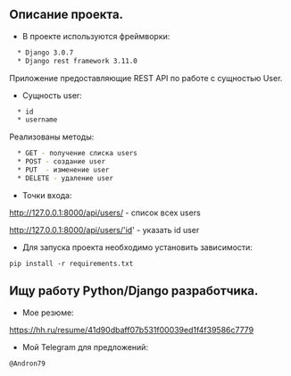## Описание проекта.

*  В проекте используются фреймворки:
```bash
  * Django 3.0.7
  * Django rest framework 3.11.0
 ``` 
Приложение предоставляющие REST API по работе с сущностью User.

*  Сущность user:
```bash
  * id
  * username
 ``` 
Реализованы методы:

```bash
  * GET - получение слиска users
  * POST - создание user
  * PUT  - изменение user
  * DELETE - удаление user
 ``` 
*  Точки входа:

  http://127.0.0.1:8000/api/users/   - список всех users
  
  http://127.0.0.1:8000/api/users/'id' -  указать id user 
  
  
* Для запуска проекта необходимо установить зависимости:
```
pip install -r requirements.txt
```


## Ищу работу Python/Django разработчика.
* Мое резюме:

https://hh.ru/resume/41d90dbaff07b531f00039ed1f4f39586c7779
* Мой Telegram для предложений:
```bash 
@Andron79
```
